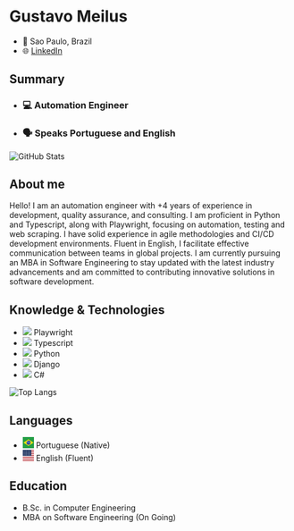 # Gustavo Meilus

<!--[![Azgm07's GitHub stats](https://github-readme-stats.vercel.app/api?username=azgm07)](https://github.com/azgm07/github-readme-stats)
![Top Langs](https://github-readme-stats.vercel.app/api/top-langs/?username=azgm07&layout=compact)-->

- 📍 Sao Paulo, Brazil
- 🌐 [LinkedIn](https://linkedin.com/in/gmeilus)

## Summary

- ### 💻 Automation Engineer
<!-- - ### 🎨 Enthusiastic about 3d modelling in Blender -->
- ### 🗣️ Speaks Portuguese and English  
<!-- - ### ✍️ Aspiring about writing and narrative design -->


![GitHub Stats](https://github-readme-stats.vercel.app/api?username=gustavo-meilus&theme=transparent&bg_color=000&border_color=30A3DC&show_icons=true&icon_color=30A3DC&title_color=E94D5F&text_color=FFF)

## About me

Hello! I am an automation engineer with +4 years of experience in development, quality assurance, and consulting. I am proficient in Python and Typescript, along with Playwright, focusing on automation, testing and web scraping. I have solid experience in agile methodologies and CI/CD development environments. Fluent in English, I facilitate effective communication between teams in global projects. I am currently pursuing an MBA in Software Engineering to stay updated with the latest industry advancements and am committed to contributing innovative solutions in software development.

## Knowledge & Technologies

- <img src="https://cdn.jsdelivr.net/gh/devicons/devicon@latest/icons/playwright/playwright-original.svg" width="20" /> Playwright
- <img src="https://cdn.jsdelivr.net/gh/devicons/devicon@latest/icons/typescript/typescript-original.svg" width="20" /> Typescript
- <img src="https://cdn.jsdelivr.net/gh/devicons/devicon@latest/icons/python/python-original.svg" width="20" /> Python
- <img src="https://cdn.jsdelivr.net/gh/devicons/devicon@latest/icons/django/django-plain.svg" width="20" /> Django
- <img src="https://cdn.jsdelivr.net/gh/devicons/devicon@latest/icons/csharp/csharp-original.svg" width="20" /> C#

![Top Langs](https://github-readme-stats-git-masterrstaa-rickstaa.vercel.app/api/top-langs/?username=gustavo-meilus&layout=compact&bg_color=000&border_color=30A3DC&title_color=E94D5F&text_color=FFF)

## Languages

- <img src="https://raw.githubusercontent.com/lipis/flag-icons/main/flags/1x1/br.svg" width="20" /> Portuguese (Native)
- <img src="https://raw.githubusercontent.com/lipis/flag-icons/main/flags/1x1/us.svg" width="20" /> English (Fluent)

## Education

- B.Sc. in Computer Engineering  
- MBA on Software Engineering (On Going)

